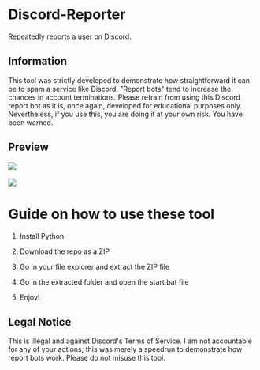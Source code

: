 # Discord-Reporter  
Repeatedly reports a user on Discord.
 
## Information  
This tool was strictly developed to demonstrate how straightforward it can be to spam a service like Discord. "Report bots" tend to increase the chances in account terminations. Please refrain from using this Discord report bot as it is, once again, developed for educational purposes only. Nevertheless, if you use this, you are doing it at your own risk. You have been warned.   

## Preview  
![](https://i.imgur.com/kGwdAd9.png)<br>   
![](https://i.imgur.com/9l4mtac.gif)  

# Guide on how to use these tool  
 
1. Install Python

2. Download the repo as a ZIP 
   
3. Go in your file explorer and extract the ZIP file 
    
4. Go in the extracted folder and open the start.bat file 
  
5. Enjoy!  
 
## Legal Notice  
This is illegal and against Discord's Terms of Service. I am not accountable for any of your actions; this was merely a speedrun to demonstrate how report bots work. Please do not misuse this tool.  